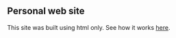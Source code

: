 ## Personal web site
This site was built using html only. See how it works [here](maximozaitsev.github.io/html/).
